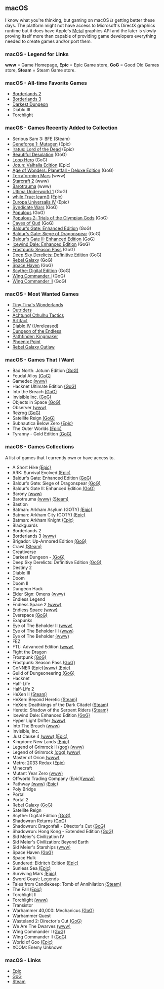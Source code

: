 ## macOS

I know what you're thinking, but gaming on macOS *is* getting better these days. The platform might not have access to
Microsoft's DirectX graphics runtime but it does have Apple's [Metal](https://developer.apple.com/metal/) graphics API 
and the later is slowly proving itself more than capable of providing game developers everything needed to create games 
and/or port them.

### macOS - Legend for Links

**www** = Game Homepage, **Epic** = Epic Game store, **GoG** = Good Old Games store, **Steam** = Steam Game store.

### macOS - All-time Favorite Games

- [Borderlands 2](https://boderlands.com)
- [Borderlands 3](https://boderlands.com)
- [Darkest Dungeon](https://www.gog.com/game/darkest_dungeon)
- Diablo III 
- Torchlight 

### macOS - Games Recently Added to Collection

- Serious Sam 3: BFE (Steam)
- [Geneforge 1: Mutagen](https://store.epicgames.com/en-US/p/geneforge-1-mutagen) (Epic)
- [Iratus: Lord of the Dead](https://store.epicgames.com/en-US/p/iratus-d0e5ba) (Epic)
- [Beautiful Desolation](https://www.gog.com/game/beautiful_desolation) (GoG)
- [Loop Hero](https://www.gog.com/en/game/loop_hero) (GoG)
- [Jotun: Valhalla Edition](https://store.epicgames.com/en-US/p/jotun) (Epic)
- [Age of Wonders: Planetfall - Deluxe Edition](https://www.gog.com/en/game/age_of_wonders_planetfall_deluxe_edition) (GoG)
- [Terraforming Mars](https://www.fryxgames.se/games/terraforming-mars/) (www)
- [Starcraft 2](https://starcraft2.com/en-us/) (www)
- [Barotrauma](https://barotraumagame.com) (www)
- [Ultima Underworld 1](https://www.gog.com/game/ultima_underworld_1_2) (GoG)
- [while True: learn()](https://www.epicgames.com/store/en-US/p/while-true-learn) (Epic)
- [Europa Universalis IV](https://www.epicgames.com/store/en-US/p/europa-universalis-iv) (Epic) 
- [Syndicate Wars](https://www.gog.com/game/syndicate_wars) (GoG)
- [Populous](https://www.gog.com/game/populous) (GoG)
- [Populous 2: Trials of the Olympian Gods](https://www.gog.com/game/populous_2) (GoG)
- [Caves of Qud](https://www.gog.com/game/caves_of_qud) (GoG)
- [Baldur's Gate: Enhanced Edition](https://www.gog.com/game/baldurs_gate_enhanced_edition) (GoG)
- [Baldur's Gate: Siege of Dragonspear](https://www.gog.com/game/baldurs_gate_siege_of_dragonspear) (GoG)
- [Baldur's Gate II: Enhanced Edition](https://www.gog.com/game/baldurs_gate_2_enhanced_edition) (GoG)
- [Icewind Dale: Enhanced Edition](https://www.gog.com/game/icewind_dale_enhanced_edition) (GoG)
- [Frostpunk: Season Pass](https://www.gog.com/game/frostpunk_season_pass) (GoG)
- [Deep Sky Derelicts: Definitive Edition](https://www.gog.com/game/deep_sky_derelicts_definitive_edition) (GoG)
- [Rebel Galaxy](https://www.gog.com/game/rebel_galaxy) (GoG)
- [Space Haven](https://www.gog.com/game/space_haven) (GoG)
- [Scythe: Digital Edition](https://www.gog.com/game/scythe_digital_edition) (GoG)
- [Wing Commander I](https://www.gog.com/game/wing_commander_1_2) (GoG)
- [Wing Commander II](https://www.gog.com/game/wing_commander_1_2) (GoG)

### macOS - Most Wanted Games

- [Tiny Tina's Wonderlands](https://store.epicgames.com/en-US/p/tiny-tinas-wonderlands)
- [Outriders](https://www.epicgames.com/store/en-US/p/outriders)
- [Achtung! Cthulhu Tactics](https://store.steampowered.com/app/874460/Achtung_Cthulhu_Tactics/)
- [Artifact](https://store.steampowered.com/app/583950/Artifact/)
- [Diablo IV](https://diablo.blizzard.com/en-us/) (Unreleased)
- [Dungeon of the Endless](https://store.steampowered.com/app/249050/Dungeon_of_the_Endless/)
- [Pathfinder: Kingmaker](https://owlcatgames.com)
- [Phoenix Point](https://phoenixpoint.info/)
- [Rebel Galaxy Outlaw](https://rebel-galaxy.com/)

### macOS - Games That I Want

- Bad North: Jotunn Edition [(GoG)](https://www.gog.com/game/bad_north)
- Feudal Alloy [(GoG)](https://www.gog.com/game/feudal_alloy)
- Gamedec [(www)](https://www.gamedec.com/)
- Hacknet Ultimate Edition [(GoG)](https://www.gog.com/game/hacknet_ultimate_edition)
- Into the Breach [(GoG)](https://www.gog.com/game/into_the_breach)
- Invisible Inc. [(GoG)](https://www.gog.com/game/invisible_inc)
- Objects in Space [(GoG)](https://www.gog.com/game/objects_in_space)
- Observer [(www)](https://www.blooberteam.com/observer_)
- Rezrog [(GoG)](https://www.gog.com/game/rezrog)
- Satellite Reign [(GoG)](https://www.gog.com/game/satellite_reign)
- Subnautica Below Zero [(Epic)](https://www.epicgames.com/store/en-US/p/subnautica-below-zero)
- The Outer Worlds [(Epic)](https://www.epicgames.com/store/en-US/product/the-outer-worlds/home)
- Tyranny - Gold Edition [(GoG)](https://www.gog.com/game/tyranny_gold_edition)

### macOS - Games Collections

A list of games that I currently own or have access to.

- A Short Hike [(Epic)](https://www.epicgames.com/store/en-US/product/a-short-hike/home)
- ARK: Survival Evolved [(Epic)](https://www.epicgames.com/store/en-US/product/ark/home)
- Baldur's Gate: Enhanced Edition [(GoG)](https://www.gog.com/game/baldurs_gate_enhanced_edition)
- Baldur's Gate: Siege of Dragonspear [(GoG)](https://www.gog.com/game/baldurs_gate_siege_of_dragonspear)
- Baldur's Gate II: Enhanced Edition [(GoG)](https://www.gog.com/game/baldurs_gate_2_enhanced_edition)	
- Barony [(www)](http://www.baronygame.com/)
- Barotrauma [(www)](https://barotraumagame.com) [(Steam)](https://store.steampowered.com/app/602960/Barotrauma/)
- Bastion
- Batman: Arkham Asylum (GOTY) [(Epic)](https://www.epicgames.com/store/en-US/product/batman-arkham-asylum/home)
- Batman: Arkham City (GOTY) [(Epic)](https://www.epicgames.com/store/en-US/product/batman-arkham-city/home)
- Batman: Arkham Knight [(Epic)](https://www.epicgames.com/store/en-US/product/batman-arkham-knight/home)
- Blackguards
- Borderlands 2
- Borderlands 3 [(www)](https://boderlands.com)
- Brigador: Up-Armored Edition [(GoG)](https://www.gog.com/game/brigador)
- Crawl [(Steam)](https://store.steampowered.com/app/293780/Crawl/)
- Creativerse
- Darkest Dungeon - [(GoG)](https://www.gog.com/game/darkest_dungeon)
- Deep Sky Derelicts: Definitive Edition [(GoG)](https://www.gog.com/game/deep_sky_derelicts_definitive_edition)
- Destiny 2
- Diablo III
- Doom
- Doom II
- Dungeon Hack
- Elder Sign: Omens [(www)](https://www.fantasyflightgames.com/en/products/elder-sign-omens/)
- Endless Legend
- Endless Space 2 [(www)](https://www.endless-space.com)
- Endless Space [(www)](https://www.endless-space.com)
- Everspace [(GoG)](https://www.gog.com/game/everspace)
- Exapunks
- Eye of The Beholder II [(www)](https://en.wikipedia.org/wiki/Eye_of_the_Beholder_II:_The_Legend_of_Darkmoon)
- Eye of The Beholder III [(www)](https://en.wikipedia.org/wiki/Eye_of_the_Beholder_III:_Assault_on_Myth_Drannor)
- Eye of The Beholder [(www)](https://en.wikipedia.org/wiki/Eye_of_the_Beholder_(video_game))
- FEZ
- FTL: Advanced Edition [(www)](https://subsetgames.com/ftl.html)
- Fight the Dragon
- Frostpunk [(GoG)](https://www.gog.com/game/frostpunk)
- Frostpunk: Season Pass [(GoG)](https://www.gog.com/game/frostpunk_season_pass)
- GoNNER (Epic)[(www)](https://www.gonnergame.com/) [(Epic)](https://www.epicgames.com/store/en-US/product/gonner/home)
- Guild of Dungeoneering [(GoG)](http://www.guildofdungeoneering.com/)
- Hacknet
- Half-Life
- Half-Life 2
- HeXen II [(Steam)](https://store.steampowered.com/app/9060/HeXen_II/)
- HeXen: Beyond Heretic [(Steam)](https://store.steampowered.com/app/2360/HeXen_Beyond_Heretic/)
- HeXen: Deathkings of the Dark Citadel [(Steam)](https://store.steampowered.com/app/2370/HeXen_Deathkings_of_the_Dark_Citadel/)
- Heretic: Shadow of the Serpent Riders [(Steam)](https://store.steampowered.com/app/2390/Heretic_Shadow_of_the_Serpent_Riders/)
- Icewind Dale: Enhanced Edition [(GoG)](https://www.gog.com/game/icewind_dale_enhanced_edition)
- Hyper Light Drifter [(www)](https://heartmachine.com/hyper-light)
- Into The Breach [(www)](https://subsetgames.com/itb.html)
- Invisible, Inc.
- Just Cause 4 [(www)](https://justcause.square-enix-games.com/en-us/) [(Epic)](https://www.epicgames.com/store/en-US/product/just-cause-4/home)
- Kingdom: New Lands [(Epic)](https://www.epicgames.com/store/en-US/product/kingdom-new-lands/home)
- Legend of Grimrock II [(gog)](https://www.gog.com/game/legend_of_grimrock_2) [(www)](http://www.grimrock.net/games/)
- Legend of Grimrock [(gog)](https://www.gog.com/game/legend_of_grimrock) [(www)](http://www.grimrock.net/games/)
- Master of Orion [(www)](http://masteroforion.com/intro)
- Metro: 2033 Redux [(Epic)](https://www.epicgames.com/store/en-US/product/metro-2033-redux/home)
- Minecraft
- Mutant Year Zero [(www)](https://www.mutantyearzero.com)
- Offworld Trading Company (Epic)[(www)](https://www.offworldgame.com)
- Pathway [(www)](http://pathway-game.com/) [(Epic)](https://www.epicgames.com/store/en-US/product/pathway/home)
- Poly Bridge
- Portal
- Portal 2
- Rebel Galaxy [(GoG)](https://www.gog.com/game/rebel_galaxy)
- Satellite Reign
- Scythe: Digital Edition [(GoG)](https://www.gog.com/game/scythe_digital_edition)
- Shadowrun Returns [(GoG)](https://www.gog.com/game/shadowrun_returns)
- Shadowrun: Dragonfall - Director's Cut [(GoG)](https://www.gog.com/game/shadowrun_dragonfall_directors_cut)
- Shadowrun: Hong Kong - Extended Edition [(GoG)](https://www.gog.com/game/shadowrun_hong_kong_extended_edition)
- Sid Meier's Civilization IV
- Sid Meier's Civilization: Beyond Earth
- Sid Meier's Starships [(www)](https://www.2k.com/en-US/game/sid-meiers-starships/)
- Space Haven [(GoG)](https://www.gog.com/game/space_haven)
- Space Hulk
- Sundered: Eldritch Edition [(Epic)](https://www.epicgames.com/store/en-US/product/sundered-eldritch-edition/home)
- Sunless Sea [(Epic)](https://www.epicgames.com/store/en-US/product/sunless-sea/home)
- Surviving Mars [(Epic)](https://www.epicgames.com/store/en-US/p/surviving-mars)
- Sword Coast: Legends
- Tales from Candlekeep: Tomb of Annihilation [(Steam)](https://store.steampowered.com/app/663380/Tales_from_Candlekeep_Tomb_of_Annihilation/)
- The Fall [(Epic)](https://www.epicgames.com/store/en-US/p/the-fall)
- Torchlight II
- Torchlight [(www)](https://www.torchlight1.com/en)
- Transistor 
- Warhammer 40,000: Mechanicus [(GoG)](https://www.gog.com/game/warhammer_40000_mechanicus)
- Warhammer Quest
- Wasteland 2: Director's Cut [(GoG)](https://www.gog.com/game/wasteland_2_directors_cut_digital_classic_edition)
- We Are The Dwarves [(www)](http://wearethedwarves.com/press/#description)
- Wing Commander I [(GoG)](https://www.gog.com/game/wing_commander_1_2)
- Wing Commander II [(GoG)](https://www.gog.com/game/wing_commander_1_2)
- World of Goo [(Epic)](https://www.epicgames.com/store/en-US/product/world-of-goo/home)
- XCOM: Enemy Unknown

### macOS - Links

- [Epic](https://www.epicgames.com/store/en-US)
- [GoG](https://www.gog.com/)
- [Steam](https://store.steampowered.com/)

